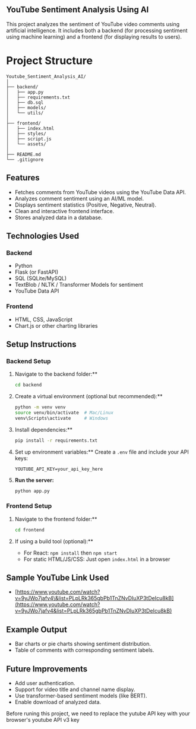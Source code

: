 
##  YouTube Sentiment Analysis Using AI

This project analyzes the sentiment of YouTube video comments using artificial intelligence. It includes both a backend (for processing sentiment using machine learning) and a frontend (for displaying results to users).

 #  Project Structure

```
Youtube_Sentiment_Analysis_AI/
│
├── backend/
│   ├── app.py
│   ├── requirements.txt
│   ├── db.sql
│   ├── models/
│   └── utils/
│
├── frontend/
│   ├── index.html
│   ├── styles/
│   ├── script.js
│   └── assets/
│
├── README.md
└── .gitignore
```

##  Features

* Fetches comments from YouTube videos using the YouTube Data API.
* Analyzes comment sentiment using an AI/ML model.
* Displays sentiment statistics (Positive, Negative, Neutral).
* Clean and interactive frontend interface.
* Stores analyzed data in a database.

##  Technologies Used

###  Backend

* Python
* Flask (or FastAPI)
* SQL (SQLite/MySQL)
* TextBlob / NLTK / Transformer Models for sentiment
* YouTube Data API

###  Frontend

* HTML, CSS, JavaScript
* Chart.js or other charting libraries

##  Setup Instructions

###  Backend Setup

1. Navigate to the backend folder:**

   ```bash
   cd backend
   ```

2. Create a virtual environment (optional but recommended):**

   ```bash
   python -m venv venv
   source venv/bin/activate  # Mac/Linux
   venv\Scripts\activate     # Windows
   ```

3. Install dependencies:**

   ```bash
   pip install -r requirements.txt
   ```

4. Set up environment variables:**
   Create a `.env` file and include your API keys:

   ```
   YOUTUBE_API_KEY=your_api_key_here
   ```

5. **Run the server:**

   ```bash
   python app.py
   ```

### Frontend Setup

1. Navigate to the frontend folder:**

   ```bash
   cd frontend
   ```
2. If using a build tool (optional):**

   * For React: `npm install` then `npm start`
   * For static HTML/JS/CSS: Just open `index.html` in a browser

##  Sample YouTube Link Used

* [https://www.youtube.com/watch?v=9yJWo7jafv4\&list=PLpLRk365gbPb1TnZNvDIuXP3tDeIcu8kB](https://www.youtube.com/watch?v=9yJWo7jafv4&list=PLpLRk365gbPb1TnZNvDIuXP3tDeIcu8kB)

## Example Output

* Bar charts or pie charts showing sentiment distribution.
* Table of comments with corresponding sentiment labels.

##  Future Improvements

* Add user authentication.
* Support for video title and channel name display.
* Use transformer-based sentiment models (like BERT).
* Enable download of analyzed data.


Before runing this project, we need to replace the yutube API key with your browser's youtube API v3 key
